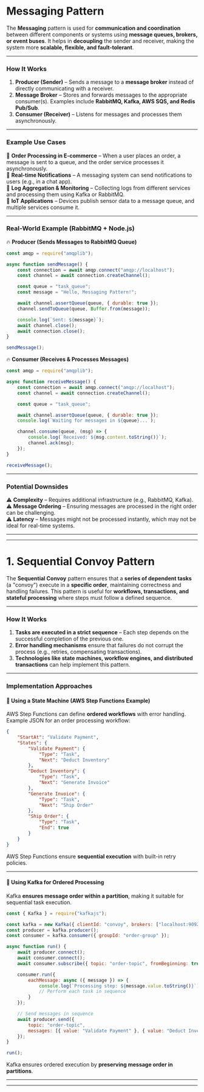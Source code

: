 # **Messaging Pattern**

The **Messaging** pattern is used for **communication and coordination** between different components or systems using **message queues, brokers, or event buses**. It helps in **decoupling** the sender and receiver, making the system more **scalable, flexible, and fault-tolerant**.

---

### **How It Works**

1. **Producer (Sender)** – Sends a message to a **message broker** instead of directly communicating with a receiver.
2. **Message Broker** – Stores and forwards messages to the appropriate consumer(s). Examples include **RabbitMQ, Kafka, AWS SQS, and Redis Pub/Sub**.
3. **Consumer (Receiver)** – Listens for messages and processes them asynchronously.

---

### **Example Use Cases**

📌 **Order Processing in E-commerce** – When a user places an order, a message is sent to a queue, and the order service processes it asynchronously.  
📌 **Real-time Notifications** – A messaging system can send notifications to users (e.g., in a chat app).  
📌 **Log Aggregation & Monitoring** – Collecting logs from different services and processing them using Kafka or RabbitMQ.  
📌 **IoT Applications** – Devices publish sensor data to a message queue, and multiple services consume it.

---

### **Real-World Example (RabbitMQ + Node.js)**

🔥 **Producer (Sends Messages to RabbitMQ Queue)**

```javascript
const amqp = require("amqplib");

async function sendMessage() {
    const connection = await amqp.connect("amqp://localhost");
    const channel = await connection.createChannel();

    const queue = "task_queue";
    const message = "Hello, Messaging Pattern!";

    await channel.assertQueue(queue, { durable: true });
    channel.sendToQueue(queue, Buffer.from(message));

    console.log(`Sent: ${message}`);
    await channel.close();
    await connection.close();
}

sendMessage();
```

🔥 **Consumer (Receives & Processes Messages)**

```javascript
const amqp = require("amqplib");

async function receiveMessage() {
    const connection = await amqp.connect("amqp://localhost");
    const channel = await connection.createChannel();

    const queue = "task_queue";

    await channel.assertQueue(queue, { durable: true });
    console.log(`Waiting for messages in ${queue}...`);

    channel.consume(queue, (msg) => {
        console.log(`Received: ${msg.content.toString()}`);
        channel.ack(msg);
    });
}

receiveMessage();
```

---

### **Potential Downsides**

⚠️ **Complexity** – Requires additional infrastructure (e.g., RabbitMQ, Kafka).  
⚠️ **Message Ordering** – Ensuring messages are processed in the right order can be challenging.  
⚠️ **Latency** – Messages might not be processed instantly, which may not be ideal for real-time systems.

---

---

# 1. **Sequential Convoy Pattern**

The **Sequential Convoy** pattern ensures that a **series of dependent tasks** (a "convoy") execute in a **specific order**, maintaining correctness and handling failures. This pattern is useful for **workflows, transactions, and stateful processing** where steps must follow a defined sequence.

---

### **How It Works**

1. **Tasks are executed in a strict sequence** – Each step depends on the successful completion of the previous one.
2. **Error handling mechanisms** ensure that failures do not corrupt the process (e.g., retries, compensating transactions).
3. **Technologies like state machines, workflow engines, and distributed transactions** can help implement this pattern.

---

### **Implementation Approaches**

#### 🔹 **Using a State Machine (AWS Step Functions Example)**

AWS Step Functions can define **ordered workflows** with error handling.  
Example JSON for an order processing workflow:

```json
{
    "StartAt": "Validate Payment",
    "States": {
        "Validate Payment": {
            "Type": "Task",
            "Next": "Deduct Inventory"
        },
        "Deduct Inventory": {
            "Type": "Task",
            "Next": "Generate Invoice"
        },
        "Generate Invoice": {
            "Type": "Task",
            "Next": "Ship Order"
        },
        "Ship Order": {
            "Type": "Task",
            "End": true
        }
    }
}
```

AWS Step Functions ensure **sequential execution** with built-in retry policies.

---

#### 🔹 **Using Kafka for Ordered Processing**

Kafka **ensures message order within a partition**, making it suitable for sequential task execution.

```javascript
const { Kafka } = require("kafkajs");

const kafka = new Kafka({ clientId: "convoy", brokers: ["localhost:9092"] });
const producer = kafka.producer();
const consumer = kafka.consumer({ groupId: "order-group" });

async function run() {
    await producer.connect();
    await consumer.connect();
    await consumer.subscribe({ topic: "order-topic", fromBeginning: true });

    consumer.run({
        eachMessage: async ({ message }) => {
            console.log(`Processing step: ${message.value.toString()}`);
            // Perform each task in sequence
        }
    });

    // Send messages in sequence
    await producer.send({
        topic: "order-topic",
        messages: [{ value: "Validate Payment" }, { value: "Deduct Inventory" }, { value: "Generate Invoice" }, { value: "Ship Order" }]
    });
}

run();
```

Kafka ensures ordered execution by **preserving message order in partitions**.

---

---
